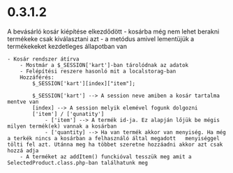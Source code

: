 # 0.3.1.2

A bevásárló kosár kiépítése elkezdődött
    - kosárba még nem lehet berakni termékeke csak kiválasztani azt
    - a metódus amivel lementüjük a termékekeket kezdetleges állapotban van

    - Kosár rendszer átírva
        - Mostmár a $_SESSION['kart']-ban tárolódnak az adatok
        - Felépítési reszere hasonló mit a localstorag-ban
        Hozzáférés:
            $_SESSION['kart'][index]["item"];

            $_SESSION['kart'] --> A session neve amiben a kosár tartalma mentve van
            [index] --> A session melyik elemével fogunk dolgozni
            ['item'] / ['qunatity']
                - ['item'] --> A termék id-ja. Ez alapján lőjük be mégis milyen termék(ek) vannak a kosárban
                - ['quantity] --> Ha van termék akkor van menyiség. Ha még a terkék nincs a kosárban a felhasználó által megadott   menyiséggel tölti fel azt. Utánna meg ha többet szeretne hozzáadni akkor azt csak hozzá adja
        - A terméket az addItem() funckióval tesszük meg amit a SelectedProduct.class.php-ban találhatunk meg
                     
        


